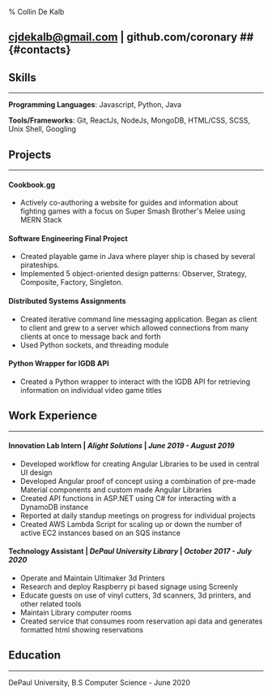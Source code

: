 % Collin De Kalb
## cjdekalb@gmail.com | github.com/coronary ## {#contacts}

## Skills ##

-----

 **Programming Languages**: Javascript, Python, Java
 
 **Tools/Frameworks**: Git, ReactJs, NodeJs, MongoDB, HTML/CSS, SCSS, Unix Shell, Googling


## Projects ## 

---

#### Cookbook.gg #### 
- Actively co-authoring a website for guides and information about fighting games with a focus on Super Smash Brother's Melee using MERN Stack

#### Software Engineering Final Project #### 
- Created playable game in Java where player ship is chased by several pirateships.
- Implemented 5 object-oriented design patterns: Observer, Strategy, Composite, Factory, Singleton.

#### Distributed Systems Assignments #### 
- Created iterative command line messaging application. Began as client to client and grew to a server which allowed connections from many clients at once to message back and forth
- Used Python sockets, and threading module

#### Python Wrapper for IGDB API #### 
- Created a Python wrapper to interact with the IGDB API for retrieving information on individual video game titles

## Work Experience ##

---

#### Innovation Lab Intern | _Alight Solutions_ | _June 2019 - August 2019_ ####
- Developed workflow for creating Angular Libraries to be used in central UI design
- Developed Angular proof of concept using a combination of pre-made Material components and custom made Angular Libraries
- Created API functions in ASP.NET using C# for interacting with a DynamoDB instance
- Reported at daily standup meetings on progress for individual projects
- Created AWS Lambda Script for scaling up or down the number of active EC2 instances based on an SQS instance

#### Technology Assistant | _DePaul University Library_ | _October 2017 - July 2020_ ####
- Operate and Maintain Ultimaker 3d Printers
- Research and deploy Raspberry pi based signage using Screenly
- Educate guests on use of vinyl cutters, 3d scanners, 3d printers, and other related tools
- Maintain Library computer rooms
- Created service that consumes room reservation api data and generates formatted html showing reservations 

## Education ##

---

DePaul University, B.S Computer Science - June 2020
